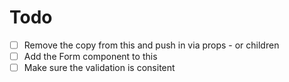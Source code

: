 # Todo

- [ ] Remove the copy from this and push in via props - or children
- [ ] Add the Form component to this
- [ ] Make sure the validation is consitent
